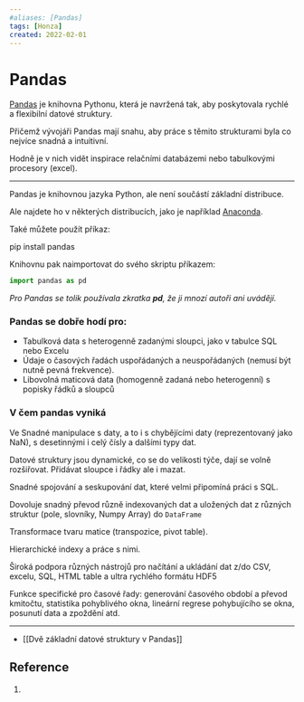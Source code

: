 ```yaml
---
#aliases: [Pandas]
tags: [Honza]
created: 2022-02-01
---
```


# Pandas
[Pandas](https://pandas.pydata.org/) je knihovna Pythonu, která je navržená tak, aby poskytovala rychlé a flexibilní datové struktury.

Přičemž vývojáři Pandas mají snahu, aby práce s těmito strukturami byla co nejvíce snadná a intuitivní.

Hodně je v nich vidět inspirace relačními databázemi nebo tabulkovými procesory (excel).

---

Pandas je knihovnou jazyka Python, ale není součástí základní distribuce.

Ale najdete ho v některých distribucích, jako je například [Anaconda](https://www.anaconda.com/ "https://www.anaconda.com/").

Také můžete použít příkaz:

pip install pandas

Knihovnu pak naimportovat do svého skriptu příkazem:

```python
import pandas as pd
```

_Pro Pandas se tolik používala zkratka **pd**, že ji mnozí autoři ani uvádějí._

### Pandas se dobře hodí pro:

-   Tabulková data s heterogenně zadanými sloupci, jako v tabulce SQL nebo Excelu
-   Údaje o časových řadách uspořádaných a neuspořádaných (nemusí být nutně pevná frekvence).
-   Libovolná maticová data (homogenně zadaná nebo heterogenní) s popisky řádků a sloupců

### V čem pandas vyniká

Ve Snadné manipulace s daty, a to i s chybějícími daty (reprezentovaný jako NaN), s desetinnými i celý čísly a dalšími typy dat.

Datové struktury jsou dynamické, co se do velikosti týče, dají se volně rozšiřovat. Přidávat sloupce i řádky ale i mazat.

Snadné spojování a seskupování dat, které velmi připomíná práci s SQL.

Dovoluje snadný převod různě indexovaných dat a uložených dat z různých struktur (pole, slovníky, Numpy Array) do `DataFrame`

Transformace tvaru matice (transpozice, pivot table).

Hierarchické indexy a práce s nimi.

Široká podpora různých nástrojů pro načítání a ukládání dat z/do CSV, excelu, SQL, HTML table a ultra rychlého formátu HDF5

Funkce specifické pro časové řady: generování časového období a převod kmitočtu, statistika pohyblivého okna, lineární regrese pohybujícího se okna, posunutí data a zpoždění atd.

---
- [[Dvě základní datové struktury v Pandas]]

## Reference
1. 